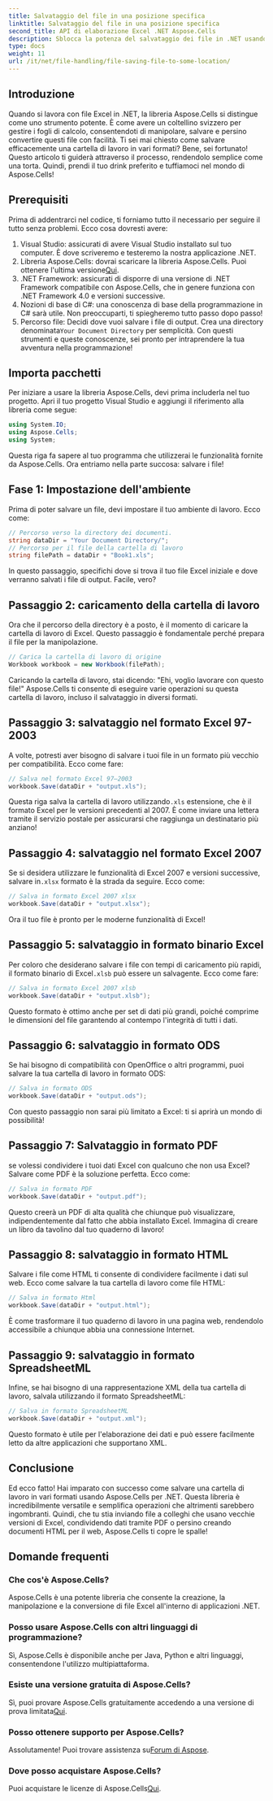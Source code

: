 ```yaml
---
title: Salvataggio del file in una posizione specifica
linktitle: Salvataggio del file in una posizione specifica
second_title: API di elaborazione Excel .NET Aspose.Cells
description: Sblocca la potenza del salvataggio dei file in .NET usando Aspose.Cells. Impara a salvare file Excel in più formati senza sforzo.
type: docs
weight: 11
url: /it/net/file-handling/file-saving-file-to-some-location/
---
```

## Introduzione
Quando si lavora con file Excel in .NET, la libreria Aspose.Cells si distingue come uno strumento potente. È come avere un coltellino svizzero per gestire i fogli di calcolo, consentendoti di manipolare, salvare e persino convertire questi file con facilità. Ti sei mai chiesto come salvare efficacemente una cartella di lavoro in vari formati? Bene, sei fortunato! Questo articolo ti guiderà attraverso il processo, rendendolo semplice come una torta. Quindi, prendi il tuo drink preferito e tuffiamoci nel mondo di Aspose.Cells!
## Prerequisiti
Prima di addentrarci nel codice, ti forniamo tutto il necessario per seguire il tutto senza problemi. Ecco cosa dovresti avere:
1. Visual Studio: assicurati di avere Visual Studio installato sul tuo computer. È dove scriveremo e testeremo la nostra applicazione .NET.
2.  Libreria Aspose.Cells: dovrai scaricare la libreria Aspose.Cells. Puoi ottenere l'ultima versione[Qui](https://releases.aspose.com/cells/net/).
3. .NET Framework: assicurati di disporre di una versione di .NET Framework compatibile con Aspose.Cells, che in genere funziona con .NET Framework 4.0 e versioni successive.
4. Nozioni di base di C#: una conoscenza di base della programmazione in C# sarà utile. Non preoccuparti, ti spiegheremo tutto passo dopo passo!
5.  Percorso file: Decidi dove vuoi salvare i file di output. Crea una directory denominata`Your Document Directory` per semplicità.
Con questi strumenti e queste conoscenze, sei pronto per intraprendere la tua avventura nella programmazione!
## Importa pacchetti
Per iniziare a usare la libreria Aspose.Cells, devi prima includerla nel tuo progetto. Apri il tuo progetto Visual Studio e aggiungi il riferimento alla libreria come segue:
```csharp
using System.IO;
using Aspose.Cells;
using System;
```
Questa riga fa sapere al tuo programma che utilizzerai le funzionalità fornite da Aspose.Cells. Ora entriamo nella parte succosa: salvare i file!
## Fase 1: Impostazione dell'ambiente
Prima di poter salvare un file, devi impostare il tuo ambiente di lavoro. Ecco come:
```csharp
// Percorso verso la directory dei documenti.
string dataDir = "Your Document Directory/";
// Percorso per il file della cartella di lavoro
string filePath = dataDir + "Book1.xls";
```
In questo passaggio, specifichi dove si trova il tuo file Excel iniziale e dove verranno salvati i file di output. Facile, vero?
## Passaggio 2: caricamento della cartella di lavoro
Ora che il percorso della directory è a posto, è il momento di caricare la cartella di lavoro di Excel. Questo passaggio è fondamentale perché prepara il file per la manipolazione.
```csharp
// Carica la cartella di lavoro di origine
Workbook workbook = new Workbook(filePath);
```
Caricando la cartella di lavoro, stai dicendo: "Ehi, voglio lavorare con questo file!" Aspose.Cells ti consente di eseguire varie operazioni su questa cartella di lavoro, incluso il salvataggio in diversi formati.
## Passaggio 3: salvataggio nel formato Excel 97-2003
A volte, potresti aver bisogno di salvare i tuoi file in un formato più vecchio per compatibilità. Ecco come fare:
```csharp
// Salva nel formato Excel 97–2003
workbook.Save(dataDir + "output.xls");
```
 Questa riga salva la cartella di lavoro utilizzando`.xls` estensione, che è il formato Excel per le versioni precedenti al 2007. È come inviare una lettera tramite il servizio postale per assicurarsi che raggiunga un destinatario più anziano!
## Passaggio 4: salvataggio nel formato Excel 2007
Se si desidera utilizzare le funzionalità di Excel 2007 e versioni successive, salvare in`.xlsx` formato è la strada da seguire. Ecco come:
```csharp
// Salva in formato Excel 2007 xlsx
workbook.Save(dataDir + "output.xlsx");
```
Ora il tuo file è pronto per le moderne funzionalità di Excel! 
## Passaggio 5: salvataggio in formato binario Excel
 Per coloro che desiderano salvare i file con tempi di caricamento più rapidi, il formato binario di Excel`.xlsb` può essere un salvagente. Ecco come fare:
```csharp
// Salva in formato Excel 2007 xlsb
workbook.Save(dataDir + "output.xlsb");
```
Questo formato è ottimo anche per set di dati più grandi, poiché comprime le dimensioni del file garantendo al contempo l'integrità di tutti i dati. 
## Passaggio 6: salvataggio in formato ODS
Se hai bisogno di compatibilità con OpenOffice o altri programmi, puoi salvare la tua cartella di lavoro in formato ODS:
```csharp
// Salva in formato ODS
workbook.Save(dataDir + "output.ods");
```
Con questo passaggio non sarai più limitato a Excel: ti si aprirà un mondo di possibilità!
## Passaggio 7: Salvataggio in formato PDF
se volessi condividere i tuoi dati Excel con qualcuno che non usa Excel? Salvare come PDF è la soluzione perfetta. Ecco come:
```csharp
// Salva in formato PDF
workbook.Save(dataDir + "output.pdf");
```
Questo creerà un PDF di alta qualità che chiunque può visualizzare, indipendentemente dal fatto che abbia installato Excel. Immagina di creare un libro da tavolino dal tuo quaderno di lavoro!
## Passaggio 8: salvataggio in formato HTML
Salvare i file come HTML ti consente di condividere facilmente i dati sul web. Ecco come salvare la tua cartella di lavoro come file HTML:
```csharp
// Salva in formato Html
workbook.Save(dataDir + "output.html");
```
È come trasformare il tuo quaderno di lavoro in una pagina web, rendendolo accessibile a chiunque abbia una connessione Internet.
## Passaggio 9: salvataggio in formato SpreadsheetML
Infine, se hai bisogno di una rappresentazione XML della tua cartella di lavoro, salvala utilizzando il formato SpreadsheetML:
```csharp
// Salva in formato SpreadsheetML
workbook.Save(dataDir + "output.xml");
```
Questo formato è utile per l'elaborazione dei dati e può essere facilmente letto da altre applicazioni che supportano XML.
## Conclusione
Ed ecco fatto! Hai imparato con successo come salvare una cartella di lavoro in vari formati usando Aspose.Cells per .NET. Questa libreria è incredibilmente versatile e semplifica operazioni che altrimenti sarebbero ingombranti. Quindi, che tu stia inviando file a colleghi che usano vecchie versioni di Excel, condividendo dati tramite PDF o persino creando documenti HTML per il web, Aspose.Cells ti copre le spalle!
## Domande frequenti
### Che cos'è Aspose.Cells?
Aspose.Cells è una potente libreria che consente la creazione, la manipolazione e la conversione di file Excel all'interno di applicazioni .NET.
### Posso usare Aspose.Cells con altri linguaggi di programmazione?
Sì, Aspose.Cells è disponibile anche per Java, Python e altri linguaggi, consentendone l'utilizzo multipiattaforma.
### Esiste una versione gratuita di Aspose.Cells?
 Sì, puoi provare Aspose.Cells gratuitamente accedendo a una versione di prova limitata[Qui](https://releases.aspose.com/).
### Posso ottenere supporto per Aspose.Cells?
 Assolutamente! Puoi trovare assistenza su[Forum di Aspose](https://forum.aspose.com/c/cells/9).
### Dove posso acquistare Aspose.Cells?
 Puoi acquistare le licenze di Aspose.Cells[Qui](https://purchase.aspose.com/buy).
